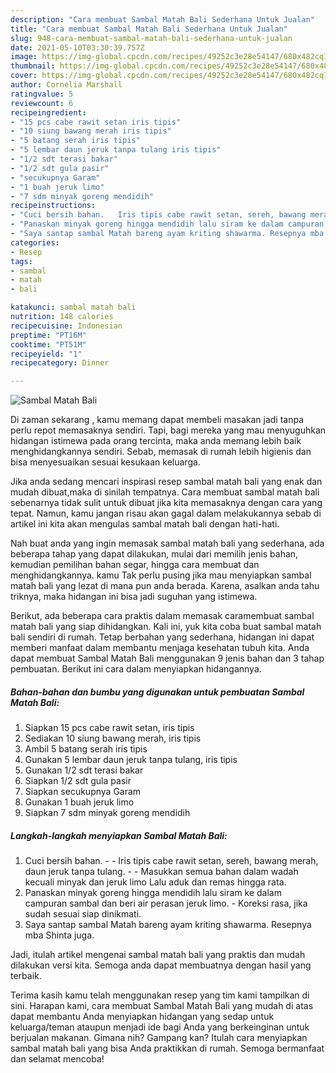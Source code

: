 ```yaml
---
description: "Cara membuat Sambal Matah Bali Sederhana Untuk Jualan"
title: "Cara membuat Sambal Matah Bali Sederhana Untuk Jualan"
slug: 948-cara-membuat-sambal-matah-bali-sederhana-untuk-jualan
date: 2021-05-10T03:30:39.757Z
image: https://img-global.cpcdn.com/recipes/49252c3e28e54147/680x482cq70/sambal-matah-bali-foto-resep-utama.jpg
thumbnail: https://img-global.cpcdn.com/recipes/49252c3e28e54147/680x482cq70/sambal-matah-bali-foto-resep-utama.jpg
cover: https://img-global.cpcdn.com/recipes/49252c3e28e54147/680x482cq70/sambal-matah-bali-foto-resep-utama.jpg
author: Cornelia Marshall
ratingvalue: 5
reviewcount: 6
recipeingredient:
- "15 pcs cabe rawit setan iris tipis"
- "10 siung bawang merah iris tipis"
- "5 batang serah iris tipis"
- "5 lembar daun jeruk tanpa tulang iris tipis"
- "1/2 sdt terasi bakar"
- "1/2 sdt gula pasir"
- "secukupnya Garam"
- "1 buah jeruk limo"
- "7 sdm minyak goreng mendidih"
recipeinstructions:
- "Cuci bersih bahan.   Iris tipis cabe rawit setan, sereh, bawang merah, daun jeruk tanpa tulang.  Masukkan semua bahan dalam wadah kecuali minyak dan jeruk limo Lalu aduk dan remas hingga rata."
- "Panaskan minyak goreng hingga mendidih lalu siram ke dalam campuran sambal dan beri air perasan jeruk limo. Koreksi rasa, jika sudah sesuai siap dinikmati."
- "Saya santap sambal Matah bareng ayam kriting shawarma. Resepnya mba Shinta juga."
categories:
- Resep
tags:
- sambal
- matah
- bali

katakunci: sambal matah bali 
nutrition: 148 calories
recipecuisine: Indonesian
preptime: "PT16M"
cooktime: "PT51M"
recipeyield: "1"
recipecategory: Dinner

---
```



![Sambal Matah Bali](https://img-global.cpcdn.com/recipes/49252c3e28e54147/680x482cq70/sambal-matah-bali-foto-resep-utama.jpg)

Di zaman  sekarang , kamu memang dapat membeli masakan jadi tanpa perlu repot memasaknya sendiri. Tapi, bagi mereka yang mau menyuguhkan hidangan istimewa pada orang tercinta, maka anda memang lebih baik menghidangkannya sendiri. Sebab, memasak di rumah lebih higienis dan bisa menyesuaikan sesuai kesukaan keluarga.

Jika anda sedang mencari inspirasi resep sambal matah bali yang enak dan mudah dibuat,maka di sinilah tempatnya. Cara membuat sambal matah bali  sebenarnya tidak sulit untuk dibuat jika kita memasaknya dengan cara yang tepat. Namun, kamu jangan risau akan gagal dalam melakukannya 
sebab di artikel ini kita akan mengulas sambal matah bali dengan hati-hati.  



Nah buat anda yang ingin memasak sambal matah bali yang sederhana, ada beberapa tahap yang dapat dilakukan, mulai dari memilih jenis bahan, kemudian pemilihan bahan segar, hingga cara membuat dan menghidangkannya. kamu Tak perlu pusing jika mau menyiapkan sambal matah bali yang lezat di mana pun anda berada. Karena, asalkan anda  tahu triknya, maka hidangan ini bisa jadi suguhan yang istimewa.

Berikut, ada beberapa cara praktis  dalam memasak caramembuat sambal matah bali yang siap dihidangkan. Kali ini, yuk kita coba buat sambal matah bali sendiri di rumah. Tetap berbahan yang sederhana, hidangan ini dapat memberi manfaat dalam membantu menjaga kesehatan tubuh kita. Anda dapat membuat Sambal Matah Bali menggunakan 9 jenis bahan dan 3 tahap pembuatan. Berikut ini cara dalam menyiapkan hidangannya.

<!--inarticleads1-->

##### Bahan-bahan dan bumbu yang digunakan untuk pembuatan Sambal Matah Bali:

1. Siapkan 15 pcs cabe rawit setan, iris tipis
1. Sediakan 10 siung bawang merah, iris tipis
1. Ambil 5 batang serah iris tipis
1. Gunakan 5 lembar daun jeruk tanpa tulang, iris tipis
1. Gunakan 1/2 sdt terasi bakar
1. Siapkan 1/2 sdt gula pasir
1. Siapkan secukupnya Garam
1. Gunakan 1 buah jeruk limo
1. Siapkan 7 sdm minyak goreng mendidih




<!--inarticleads2-->

##### Langkah-langkah menyiapkan Sambal Matah Bali:

1. Cuci bersih bahan.  -  - Iris tipis cabe rawit setan, sereh, bawang merah, daun jeruk tanpa tulang. -  - Masukkan semua bahan dalam wadah kecuali minyak dan jeruk limo Lalu aduk dan remas hingga rata.
1. Panaskan minyak goreng hingga mendidih lalu siram ke dalam campuran sambal dan beri air perasan jeruk limo. - Koreksi rasa, jika sudah sesuai siap dinikmati.
1. Saya santap sambal Matah bareng ayam kriting shawarma. Resepnya mba Shinta juga.




Jadi, itulah artikel mengenai  sambal matah bali  yang praktis dan mudah dilakukan versi kita. Semoga anda dapat membuatnya dengan hasil yang terbaik. 

Terima kasih kamu telah menggunakan resep yang tim kami tampilkan di sini. Harapan kami, cara membuat  Sambal Matah Bali yang mudah di atas dapat membantu Anda menyiapkan hidangan yang sedap untuk keluarga/teman ataupun menjadi ide bagi Anda yang berkeinginan untuk berjualan makanan. Gimana nih? Gampang kan? Itulah cara menyiapkan sambal matah bali yang bisa Anda praktikkan di rumah. Semoga bermanfaat dan selamat mencoba!

